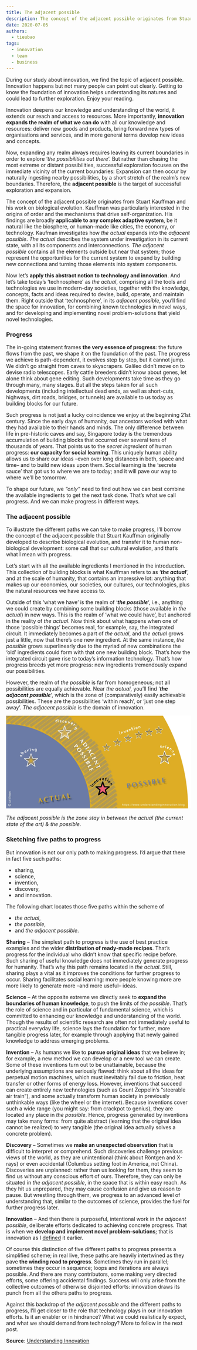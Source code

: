 ```yaml
---
title: The adjacent possible
description: The concept of the adjacent possible originates from Stuart Kauffman and his work on biological evolution.
date: 2020-07-05
authors:
  - tieubao
tags:
  - innovation
  - team
  - business
---
```


During our study about innovation, we find the topic of adjacent possible. Innovation happens but not many people can point out clearly. Getting to know the foundation of innovation helps understanding its natures and could lead to further exploration. Enjoy your reading.

Innovation deepens our knowledge and understanding of the world, it extends our reach and access to resources. More importantly, **innovation expands the realm of what we can do** with all our knowledge and resources: deliver new goods and products, bring forward new types of organisations and services, and in more general terms develop new ideas and concepts.

Now, expanding any realm always requires leaving its current boundaries in order to explore ‘_the possibilities out there_‘. But rather than chasing the most extreme or distant possibilities, successful exploration focuses on the immediate vicinity of the current boundaries: Expansion can then occur by naturally ingesting nearby possibilities, by a short stretch of the realm’s new boundaries. Therefore, the **adjacent possible** is the target of successful exploration and expansion.

The concept of the adjacent possible originates from Stuart Kauffman and his work on biological evolution. Kauffman was particularly interested in the origins of order and the mechanisms that drive self-organization. His findings are broadly **applicable to any complex adaptive system**, be it natural like the biosphere, or human-made like cities, the economy, or technology. Kaufman investigates how *the actual* expands into the *adjacent possible*. *The actual* describes the system under investigation in its current state, with all its components and interconnections. *The adjacent possible* contains all the elements outside but near that system; those represent the opportunities for the current system to expand by building new connections and turning those elements into system components.

Now let’s **apply this abstract notion to technology and innovation**. And let’s take today’s ‘technosphere’ as *the actual*, comprising all the tools and technologies we use in modern-day societies, together with the knowledge, concepts, facts and ideas required to devise, build, operate, and maintain them. Right outside that ‘technosphere’, in its *adjacent possible*, you’ll find the space for innovation, for combining known technologies in novel ways, and for developing and implementing novel problem-solutions that yield novel technologies.

### Progress

The in-going statement frames **the very essence of progress**: the future flows from the past, we shape it on the foundation of the past. The progress we achieve is path-dependent, it evolves step by step, but it cannot jump. We didn’t go straight from caves to skyscrapers. Galileo didn’t move on to devise radio telescopes. Early cattle breeders didn’t know about genes, let alone think about gene editing. Such developments take time as they go through many, many stages. But all the steps taken for all such developments (including intellectual dead ends, as well as short-cuts, highways, dirt roads, bridges, or tunnels) are available to us today as building blocks for our future.

Such progress is not just a lucky coincidence we enjoy at the beginning 21st century. Since the early days of humanity, our ancestors worked with what they had available to their hands and minds. The only difference between life in pre-historic caves and say, Singapore today is the tremendous accumulation of building blocks that occurred over several tens of thousands of years. That points us to the *secret ingredient* of human progress: **our capacity for social learning**. This uniquely human ability allows us to share our ideas –even over long distances in both, space and time– and to build new ideas upon them. Social learning is the ‘secrete sauce’ that got us to where we are to today; and it will pave our way to where we’ll be tomorrow.

To shape our future, we *“only”* need to find out how we can best combine the available ingredients to get the next task done. That’s what we call progress. And we can make progress in different ways.

### The adjacent possible

To illustrate the different paths we can take to make progress, I’ll borrow the concept of the adjacent possible that Stuart Kauffman originally developed to describe biological evolution, and transfer it to human non-biological development: some call that our cultural evolution, and that’s what I mean with progress.

Let’s start with all the available ingredients I mentioned in the introduction. This collection of building blocks is what Kauffman refers to as ‘**_the actual_**‘, and at the scale of humanity, that contains an impressive lot: anything that makes up our economies, our societies, our cultures, our technologies, plus the natural resources we have access to.

Outside of this ‘what we have’ is the realm of ‘**_the possible_**‘, i.e., anything we could create by combining some building blocks (those available in *the actual*) in new ways. This is the realm of ‘what we could have’, but anchored in the reality of *the actual*. Now think about what happens when one of those ‘possible things’ becomes real, for example, say, the integrated circuit. It immediately becomes a part of *the actual*, and *the actual* grows just a little, now that there’s one new ingredient. At the same instance, *the possible* grows superlinearly due to the myriad of new combinations the ‘old’ ingredients could form with that one new building block. That’s how the integrated circuit gave rise to today’s information technology. That’s how progress breeds yet more progress: new ingredients tremendously expand our possibilities.

However, the realm of *the possible* is far from homogeneous; not all possibilities are equally achievable. Near *the actual*, you’ll find ‘**_the adjacent possible_**‘, which is the zone of (comparatively) easily achievable possibilities. These are the possibilities ‘within reach’, or ‘just one step away’. *The adjacent possible* is the domain of innovation.

![](assets/the-adjacent-possible_ec265ab423ab94bc12c32ecaeec5378c_md5.webp)

_The adjacent possible is the zone stay in between the actual (the current state of the art) & the possible._

### Sketching five paths to progress

But innovation is not our only path to making progress. I’d argue that there in fact five such paths:

- sharing,
- science,
- invention,
- discovery,
- and innovation.

The following chart locates those five paths within the scheme of

- _the actual_,
- _the possible_,
- and *the adjacent possible*.

**Sharing** – The simplest path to progress is the use of best practice examples and the wider **distribution of ready-made recipes**. That’s progress for the individual who didn’t know that specific recipe before. Such sharing of useful knowledge does not immediately generate progress for humanity. That’s why this path remains located in *the actual*. Still, sharing plays a vital as it improves the conditions for further progress to occur. Sharing facilitates social learning: more people knowing more are more likely to generate more –and more useful– ideas.

**Science** – At the opposite extreme we directly seek to **expand the boundaries of human knowledge**, to push the limits of *the possible*. That’s the role of science and in particular of fundamental science, which is committed to enhancing our knowledge and understanding of the world. Though the results of scientific research are often not immediately useful to practical everyday life, science lays the foundation for further, more tangible progress later, for example through applying that newly gained knowledge to address emerging problems.

**Invention** – As humans we like to **pursue original ideas** that we believe in; for example, a new method we can develop or a new tool we can create. Some of these inventions turn out to be unattainable, because the underlying assumptions are seriously flawed: think about all the ideas for perpetual motion machines, which must inevitably fail due to friction, heat transfer or other forms of energy loss. However, inventions that succeed can create entirely new technologies (such as Count Zeppelin’s “steerable air train”), and some actually transform human society in previously unthinkable ways (like the wheel or the internet). Because inventions cover such a wide range (you might say: from crackpot to genius), they are located any place in *the possible*. Hence, progress generated by inventions may take many forms: from quite abstract (learning that the original idea cannot be realized) to very tangible (the original idea actually solves a concrete problem).

**Discovery** – Sometimes we **make an unexpected observation** that is difficult to interpret or comprehend. Such discoveries challenge previous views of the world, as they are unintentional (think about Röntgen and X-rays) or even accidental (Columbus setting foot in America, not China). Discoveries are unplanned: rather than us looking for them, they seem to find us without any conscious effort of ours. Therefore, they can only be situated in *the adjacent possible*, in the space that is within easy reach. As they hit us unprepared, they may cause confusion and give us reason to pause. But wrestling through them, we progress to an advanced level of understanding that, similar to the outcomes of science, provides the fuel for further progress later.

**Innovation** – And then there is purposeful, intentional work in *the adjacent possible*, deliberate efforts dedicated to achieving concrete progress. That is when we **develop and implement novel problem-solutions**; that is innovation as I [defined](https://understandinginnovation.blog/2013/09/25/a-working-definition/) it earlier.

Of course this distinction of five different paths to progress presents a simplified scheme; in real live, these paths are heavily intertwined as they pave **the winding road to progress**. Sometimes they run in parallel; sometimes they occur in sequence; loops and iterations are always possible. And there are many contributors, some making very directed efforts, some offering accidental findings. Success will only arise from the collective outcomes of otherwise disjointed efforts: innovation draws its punch from all the others paths to progress.

Against this backdrop of *the adjacent possible* and the different paths to progress, I’ll get closer to the role that technology plays in our innovation efforts. Is it an enabler or in hindrance? What we could realistically expect, and what we should demand from technology? More to follow in the next post.

**Source**: [Understanding Innovation](https://understandinginnovation.blog/)
